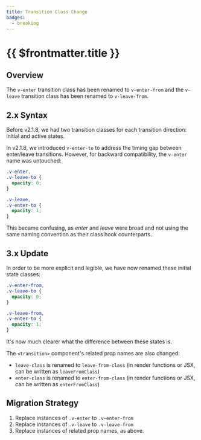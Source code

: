 ```yaml
---
title: Transition Class Change
badges:
  - breaking
---
```


# {{ $frontmatter.title }} <MigrationBadges :badges="$frontmatter.badges" />

## Overview

The `v-enter` transition class has been renamed to `v-enter-from` and the `v-leave` transition class has been renamed to `v-leave-from`.

## 2.x Syntax

Before v2.1.8, we had two transition classes for each transition direction: initial and active states.

In v2.1.8, we introduced `v-enter-to` to address the timing gap between enter/leave transitions. However, for backward compatibility, the `v-enter` name was untouched:

```css
.v-enter,
.v-leave-to {
  opacity: 0;
}

.v-leave,
.v-enter-to {
  opacity: 1;
}
```

This became confusing, as _enter_ and _leave_ were broad and not using the same naming convention as their class hook counterparts.

## 3.x Update

In order to be more explicit and legible, we have now renamed these initial state classes:

```css
.v-enter-from,
.v-leave-to {
  opacity: 0;
}

.v-leave-from,
.v-enter-to {
  opacity: 1;
}
```

It's now much clearer what the difference between these states is.

The `<transition>` component's related prop names are also changed:

- `leave-class` is renamed to `leave-from-class` (in render functions or JSX, can be written as `leaveFromClass`)
- `enter-class` is renamed to `enter-from-class` (in render functions or JSX, can be written as `enterFromClass`)

## Migration Strategy

1. Replace instances of `.v-enter` to `.v-enter-from`
2. Replace instances of `.v-leave` to `.v-leave-from`
3. Replace instances of related prop names, as above.

